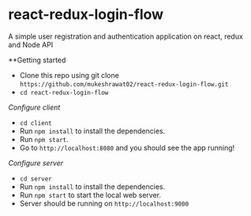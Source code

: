 # react-redux-login-flow
A simple user registration and authentication application on react, redux and Node API

**Getting started

- Clone this repo using git clone `https://github.com/mukeshrawat02/react-redux-login-flow.git`
- `cd react-redux-login-flow`

*Configure client*
- `cd client`
- Run `npm install` to install the dependencies.
- Run `npm start`.
- Go to `http://localhost:8080` and you should see the app running!

*Configure server*
- `cd server`
- Run `npm install` to install the dependencies.
- Run `npm start` to start the local web server.
- Server should be running on `http://localhost:9000`
